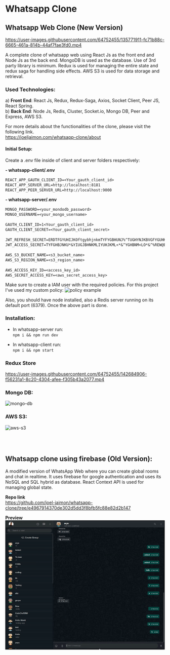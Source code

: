 # Whatsapp Clone

## Whatsapp Web Clone (New Version)


https://user-images.githubusercontent.com/64752455/135771911-fc71b88c-6665-461a-814b-44af7fae3fd0.mp4

A complete clone of whatsapp web using React Js as the front end and Node Js as the back end. MongoDB is used as the database. Use of 3rd party library is minimum. Redux is used for managing the entire state and redux saga for handling side effects. AWS S3 is used for data storage and retrieval.

### **Used Technologies:**<br/>
a) **Front End**: React Js, Redux, Redux-Saga, Axios, Socket Client, Peer JS, React Spring.<br/>
b) **Back End**: Node Js, Redis, Cluster, Socket.io, Mongo DB, Peer and Express, AWS S3.

For more details about the functionalities of the clone, please visit the following link.<br />
https://joeljaimon.com/whatsapp-clone/about


#### Initial Setup:

Create a .env file inside of client and server folders respectively:

**- whatsapp-client/.env**
```
REACT_APP_GAUTH_CLIENT_ID=<Your_gauth_client_id>
REACT_APP_SERVER_URL=http://localhost:8181
REACT_APP_PEER_SERVER_URL=http://localhost:9000
```

**- whatsapp-server/.env**
```
MONGO_PASSWORD=<your_mondodb_password>
MONGO_USERNAME=<your_mongo_username>

GAUTH_CLIENT_ID=1<Your_gauth_client_id>
GAUTH_CLIENT_SECRET=<Your_gauth_client_secret>

JWT_REFRESH_SECRET=ERDTFGYUHIJKOftgybhjnkmTYFYGBHUNJ%^TUGHYNJKBVGFYGUHKJHVHFCV~BJHk
JWT_ACCESS_SECRET=TYFGHBJNKU*&YIUGJBHNKMLIYUHJKML<*&^YGHBNM<LO*&^%REW@ERFVBHJUYGVBN

AWS_S3_BUCKET_NAME=<s3_bucket_name>
AWS_S3_REGION_NAME=<s3_region_name>

AWS_ACCESS_KEY_ID=<access_key_id>
AWS_SECRET_ACCESS_KEY=<aws_secret_access_key>

```

Make sure to create a IAM user with the required policies. For this project I've used my custom policy:
![policy example](https://user-images.githubusercontent.com/64752455/142682383-2371f184-0679-4574-9dce-89907541e37f.PNG)

Also, you should have node installed, also a Redis server running on its default port (6379).
Once the above part is done.

### Installation:

- In whatsapp-server run:<br>
`npm i && npm run dev`

- In whatsapp-client run:<br>
`npm i && npm start`

### Redux Store
https://user-images.githubusercontent.com/64752455/142684906-f56231a1-8c20-4304-afee-f305b43a2077.mp4

### Mongo DB:
![mongo-db](https://user-images.githubusercontent.com/64752455/142684716-194b2ba5-1a3f-4ee7-a987-f594e00b2ea1.PNG)

### AWS S3:
![aws-s3](https://user-images.githubusercontent.com/64752455/142684407-1d79162e-b73b-41ab-a36d-ac408200f712.PNG)

<br>
<br>

## Whatsapp clone using firebase (Old Version):

A modified version of WhatsApp Web where you can create global rooms and chat in realtime. It uses firebase for google authentication and uses its NoSQL and SQL hybrid as database. React Context API is used for managing global state.

**Repo link**<br />
https://github.com/joel-jaimon/whatsapp-clone/tree/e4967914370de302d5dd3f8bfb5fc88e82d2b147

**Preview**<br />
![enter image description here](https://raw.githubusercontent.com/joel-jaimon/whatsapp-clone/e4967914370de302d5dd3f8bfb5fc88e82d2b147/Demo.gif)
